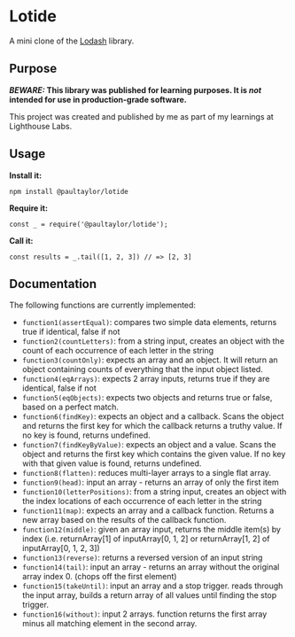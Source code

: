 # Lotide

A mini clone of the [Lodash](https://lodash.com) library.

## Purpose

**_BEWARE:_ This library was published for learning purposes. It is _not_ intended for use in production-grade software.**

This project was created and published by me as part of my learnings at Lighthouse Labs. 

## Usage

**Install it:**

`npm install @paultaylor/lotide`

**Require it:**

`const _ = require('@paultaylor/lotide');`

**Call it:**

`const results = _.tail([1, 2, 3]) // => [2, 3]`

## Documentation

The following functions are currently implemented:

* `function1(assertEqual)`: compares two simple data elements, returns true if identical, false if not
* `function2(countLetters)`: from a string input, creates an object with the count of each occurrence of each letter in the string
* `function3(countOnly)`: expects an array and an object. It will return an object containing counts of everything that the input object listed.
* `function4(eqArrays)`: expects 2 array inputs, returns true if they are identical, false if not
* `function5(eqObjects)`: expects two objects and returns true or false, based on a perfect match.
* `function6(findKey)`: expects an object and a callback. Scans the object and returns the first key for which the callback returns a truthy value. If no key is found, returns undefined.
* `function7(findKeyByValue)`: expects an object and a value. Scans the object and returns the first key which contains the given value. If no key with that given value is found, returns undefined.
* `function8(flatten)`: reduces multi-layer arrays to a single flat array. 
* `function9(head)`: input an array - returns an array of only the first item
* `function10(letterPositions)`: from a string input, creates an object with the index locations of each occurrence of each letter in the string
* `function11(map)`: expects an array and a callback function. Returns a new array based on the results of the callback function.
* `function12(middle)`: given an array input, returns the middle item(s) by index (i.e. returnArray[1] of inputArray[0, 1, 2] or returnArray[1, 2] of inputArray[0, 1, 2, 3]) 
* `function13(reverse)`: returns a reversed version of an input string
* `function14(tail)`: input an array - returns an array without the original array index 0. (chops off the first element)
* `function15(takeUntil)`: input an array and a stop trigger. reads through the input array, builds a return array of all values until finding the stop trigger. 
* `function16(without)`: input 2 arrays. function returns the first array minus all matching element in the second array. 